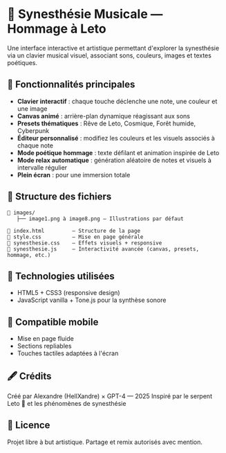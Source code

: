 # 🎹 Synesthésie Musicale — Hommage à Leto

Une interface interactive et artistique permettant d'explorer la synesthésie via un clavier musical visuel, associant sons, couleurs, images et textes poétiques.

## 🚀 Fonctionnalités principales

- **Clavier interactif** : chaque touche déclenche une note, une couleur et une image
- **Canvas animé** : arrière-plan dynamique réagissant aux sons
- **Presets thématiques** : Rêve de Leto, Cosmique, Forêt humide, Cyberpunk
- **Éditeur personnalisé** : modifiez les couleurs et les visuels associés à chaque note
- **Mode poétique hommage** : texte défilant et animation inspirée de Leto
- **Mode relax automatique** : génération aléatoire de notes et visuels à intervalle régulier
- **Plein écran** : pour une immersion totale

## 🧰 Structure des fichiers

```
📁 images/
   ├── image1.png à image8.png — Illustrations par défaut

📄 index.html         — Structure de la page
📄 style.css          — Mise en page générale
📄 synesthesie.css    — Effets visuels + responsive
📄 synesthesie.js     — Interactivité avancée (canvas, presets, hommage, etc.)
```

## 🎨 Technologies utilisées

- HTML5 + CSS3 (responsive design)
- JavaScript vanilla + Tone.js pour la synthèse sonore

## 📱 Compatible mobile
- Mise en page fluide
- Sections repliables
- Touches tactiles adaptées à l'écran

## 🖋️ Crédits

Créé par Alexandre (HellXandre) × GPT-4 — 2025
Inspiré par le serpent Leto 🐍 et les phénomènes de synesthésie

## 📄 Licence
Projet libre à but artistique. Partage et remix autorisés avec mention.
